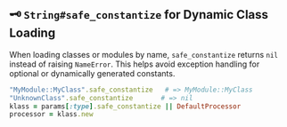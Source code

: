 ## 🗝️ `String#safe_constantize` for Dynamic Class Loading
When loading classes or modules by name, `safe_constantize` returns `nil` instead of raising `NameError`. This helps avoid exception handling for optional or dynamically generated constants.

```ruby
"MyModule::MyClass".safe_constantize   # => MyModule::MyClass
"UnknownClass".safe_constantize       # => nil
klass = params[:type].safe_constantize || DefaultProcessor
processor = klass.new
```
